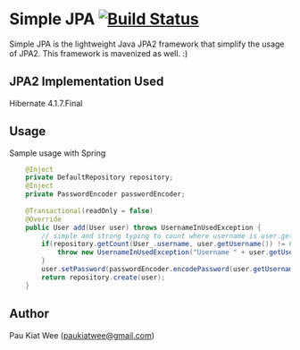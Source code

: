 Simple JPA [![Build Status](https://secure.travis-ci.org/paukiatwee/simplejpa.png)](http://travis-ci.org/paukiatwee/simplejpa)
==========
Simple JPA is the lightweight Java JPA2 framework that simplify the usage of JPA2.
This framework is mavenized as well. :)


JPA2 Implementation Used
------------------------
Hibernate 4.1.7.Final

Usage
-----
Sample usage with Spring

```java
    @Inject
    private DefaultRepository repository;
    @Inject
    private PasswordEncoder passwordEncoder;
    
    @Transactional(readOnly = false)
    @Override
    public User add(User user) throws UsernameInUsedException {
        // simple and strong typing to count where username is user.getUsername()
        if(repository.getCount(User_.username, user.getUsername()) != 0) {
            throw new UsernameInUsedException("Username " + user.getUsername() + " is in use, please use other username");            
        }
        user.setPassword(passwordEncoder.encodePassword(user.getUsername(), null));
        return repository.create(user);
    }
```

Author
------
Pau Kiat Wee (paukiatwee@gmail.com)

